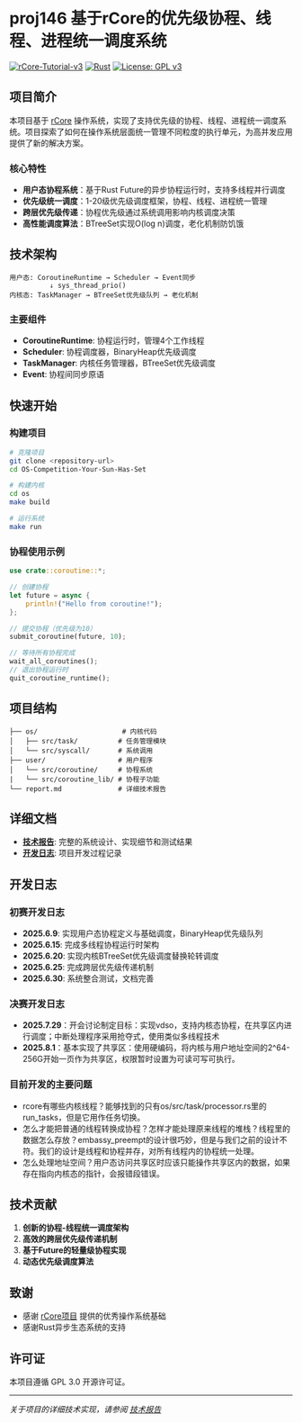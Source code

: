 # proj146 基于rCore的优先级协程、线程、进程统一调度系统

[![rCore-Tutorial-v3](https://img.shields.io/badge/based%20on-rCore-blue)](https://github.com/rcore-os/rCore-Tutorial-v3)
[![Rust](https://img.shields.io/badge/language-Rust-orange)](https://www.rust-lang.org/)
[![License: GPL v3](https://img.shields.io/badge/License-GPLv3-blue.svg)](https://www.gnu.org/licenses/gpl-3.0)

## 项目简介

本项目基于 [rCore](https://github.com/rcore-os/rCore) 操作系统，实现了支持优先级的协程、线程、进程统一调度系统。项目探索了如何在操作系统层面统一管理不同粒度的执行单元，为高并发应用提供了新的解决方案。

### 核心特性

- **用户态协程系统**：基于Rust Future的异步协程运行时，支持多线程并行调度
- **优先级统一调度**：1-20级优先级调度框架，协程、线程、进程统一管理
- **跨层优先级传递**：协程优先级通过系统调用影响内核调度决策
- **高性能调度算法**：BTreeSet实现O(log n)调度，老化机制防饥饿

## 技术架构

```
用户态: CoroutineRuntime → Scheduler → Event同步
          ↓ sys_thread_prio()
内核态: TaskManager → BTreeSet优先级队列 → 老化机制
```

### 主要组件

- **CoroutineRuntime**: 协程运行时，管理4个工作线程
- **Scheduler**: 协程调度器，BinaryHeap优先级调度
- **TaskManager**: 内核任务管理器，BTreeSet优先级调度
- **Event**: 协程间同步原语

## 快速开始

### 构建项目

```bash
# 克隆项目
git clone <repository-url>
cd OS-Competition-Your-Sun-Has-Set

# 构建内核
cd os
make build

# 运行系统
make run
```

### 协程使用示例

```rust
use crate::coroutine::*;

// 创建协程
let future = async {
    println!("Hello from coroutine!");
};

// 提交协程（优先级为10）
submit_coroutine(future, 10);

// 等待所有协程完成
wait_all_coroutines();
// 退出协程运行时
quit_coroutine_runtime();
```

## 项目结构

```
├── os/                     # 内核代码
│   ├── src/task/          # 任务管理模块
│   └── src/syscall/       # 系统调用
├── user/                  # 用户程序
│   └── src/coroutine/     # 协程系统
|   └── src/coroutine_lib/ # 协程子功能
└── report.md              # 详细技术报告
```

## 详细文档

- **[技术报告](./report.md)**: 完整的系统设计、实现细节和测试结果
- **[开发日志](#开发日志)**: 项目开发过程记录

## 开发日志

### 初赛开发日志

- **2025.6.9**: 实现用户态协程定义与基础调度，BinaryHeap优先级队列
- **2025.6.15**: 完成多线程协程运行时架构
- **2025.6.20**: 实现内核BTreeSet优先级调度替换轮转调度
- **2025.6.25**: 完成跨层优先级传递机制
- **2025.6.30**: 系统整合测试，文档完善

### 决赛开发日志

- **2025.7.29**：开会讨论制定目标：实现vdso，支持内核态协程，在共享区内进行调度；中断处理程序采用抢夺式，使用类似多线程技术
- **2025.8.1**：基本实现了共享区：使用硬编码，将内核与用户地址空间的2^64-256G开始一页作为共享区，权限暂时设置为可读可写可执行。

### 目前开发的主要问题

- rcore有哪些内核线程？能够找到的只有os/src/task/processor.rs里的run_tasks，但是它用作任务切换。
- 怎么才能把普通的线程转换成协程？怎样才能处理原来线程的堆栈？线程里的数据怎么存放？embassy_preempt的设计很巧妙，但是与我们之前的设计不符。我们的设计是线程和协程并存，对所有线程内的协程统一处理。
- 怎么处理地址空间？用户态访问共享区时应该只能操作共享区内的数据，如果存在指向内核态的指针，会报错段错误。

## 技术贡献

1. **创新的协程-线程统一调度架构**
2. **高效的跨层优先级传递机制**
3. **基于Future的轻量级协程实现**
4. **动态优先级调度算法**

## 致谢

- 感谢 [rCore项目](https://github.com/rcore-os/rCore) 提供的优秀操作系统基础
- 感谢Rust异步生态系统的支持

## 许可证

本项目遵循 GPL 3.0 开源许可证。

---

*关于项目的详细技术实现，请参阅 [技术报告](./report.md)*
